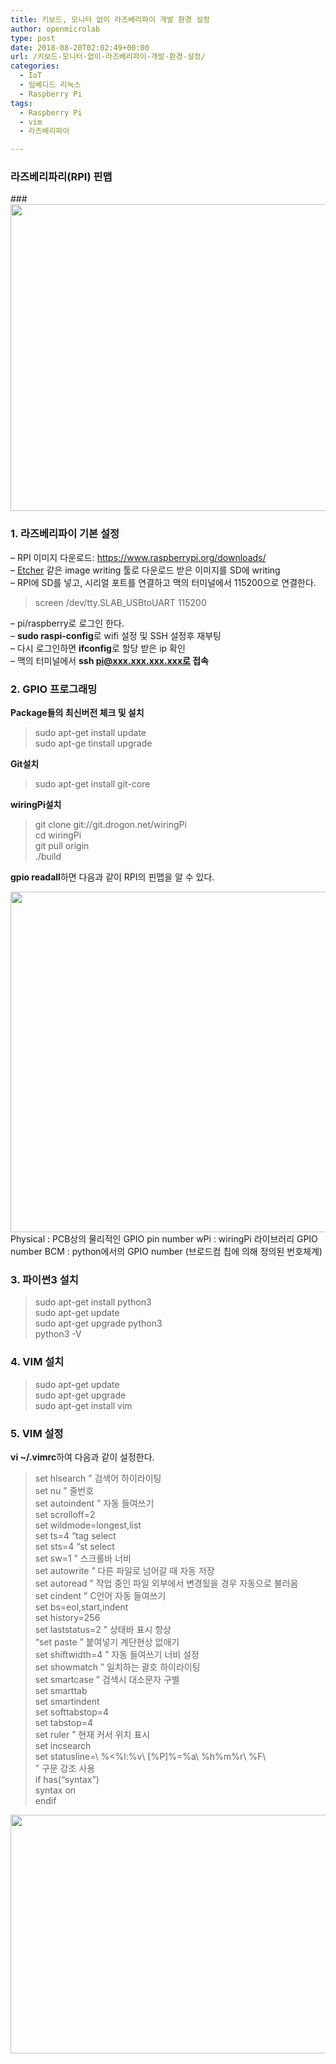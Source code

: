 ```yaml
---
title: 키보드, 모니터 없이 라즈베리파이 개발 환경 설정
author: openmicrolab
type: post
date: 2018-08-20T02:02:49+00:00
url: /키보드-모니터-없이-라즈베리파이-개발-환경-설정/
categories:
  - IoT
  - 임베디드 리눅스
  - Raspberry Pi
tags:
  - Raspberry Pi
  - vim
  - 라즈베리파이

---
```

### 라즈베리파리(RPI) 핀맵

###<img loading="lazy" class="alignnone wp-image-4404" src="https://res.cloudinary.com/openmicrolab/image/upload/v1534730311/RP2_Pinout_jbzzwg.png" width="823" height="491" /> 

### 1. 라즈베리파이 기본 설정

&#8211; RPI 이미지 다운로드: <a href="https://www.raspberrypi.org/downloads/" target="_blank" rel="noopener noreferrer">https://www.raspberrypi.org/downloads/</a>  
&#8211; <a href="https://etcher.io/" target="_blank" rel="noopener noreferrer">Etcher</a> 같은 image writing 툴로 다운로드 받은 이미지를 SD에 writing  
&#8211; RPI에 SD를 넣고, 시리얼 포트를 연결하고 맥의 터미널에서 115200으로 연결한다.

> screen /dev/tty.SLAB_USBtoUART 115200

&#8211; pi/raspberry로 로그인 한다.  
&#8211; **sudo raspi-config**로 wifi 설정 및 SSH 설정후 재부팅  
&#8211; 다시 로그인하면 **ifconfig**로 할당 받은 ip 확인  
&#8211; 맥의 터미널에서 **ssh pi@xxx.xxx.xxx.xxx로 접속**

### 2. GPIO 프로그래밍

**Package들의 최신버전 체크 및 설치**

> sudo apt-get install update  
> sudo apt-ge tinstall upgrade

**Git설치**

> sudo apt-get install git-core

**wiringPi설치**

> git clone git://git.drogon.net/wiringPi  
> cd wiringPi  
> git pull origin  
> ./build

**gpio readall**하면 다음과 같이 RPI의 핀맵을 알 수 있다.

<img loading="lazy" class="alignnone wp-image-4403" src="https://res.cloudinary.com/openmicrolab/image/upload/v1534730161/rpi_pin_hqmwtu.png" width="798" height="545" />  
Physical : PCB상의 물리적인 GPIO pin number  
wPi : wiringPi 라이브러리 GPIO number  
BCM : python에서의 GPIO number (브로드컴 칩에 의해 정의된 번호체계)

### 3. 파이썬3 설치

> sudo apt-get install python3  
> sudo apt-get update  
> sudo apt-get upgrade python3  
> python3 -V

### 4. VIM 설치

> sudo apt-get update  
> sudo apt-get upgrade  
> sudo apt-get install vim

### 5. VIM 설정

**vi ~/.vimrc**하여 다음과 같이 설정한다.

> set hlsearch &#8221; 검색어 하이라이팅  
> set nu &#8221; 줄번호  
> set autoindent &#8221; 자동 들여쓰기  
> set scrolloff=2  
> set wildmode=longest,list  
> set ts=4 &#8220;tag select  
> set sts=4 &#8220;st select  
> set sw=1 &#8221; 스크롤바 너비  
> set autowrite &#8221; 다른 파일로 넘어갈 때 자동 저장  
> set autoread &#8221; 작업 중인 파일 외부에서 변경됬을 경우 자동으로 불러옴  
> set cindent &#8221; C언어 자동 들여쓰기  
> set bs=eol,start,indent  
> set history=256  
> set laststatus=2 &#8221; 상태바 표시 항상  
> &#8220;set paste &#8221; 붙여넣기 계단현상 없애기  
> set shiftwidth=4 &#8221; 자동 들여쓰기 너비 설정  
> set showmatch &#8221; 일치하는 괄호 하이라이팅  
> set smartcase &#8221; 검색시 대소문자 구별  
> set smarttab  
> set smartindent  
> set softtabstop=4  
> set tabstop=4  
> set ruler &#8221; 현재 커서 위치 표시  
> set incsearch  
> set statusline=\ %<%l:%v\ [%P]%=%a\ %h%m%r\ %F\  
> &#8221; 구문 강조 사용  
> if has(&#8220;syntax&#8221;)  
> syntax on  
> endif

<img loading="lazy" class="alignnone wp-image-4406" src="https://res.cloudinary.com/openmicrolab/image/upload/v1534730246/vi_knihu3.png" width="654" height="382" />